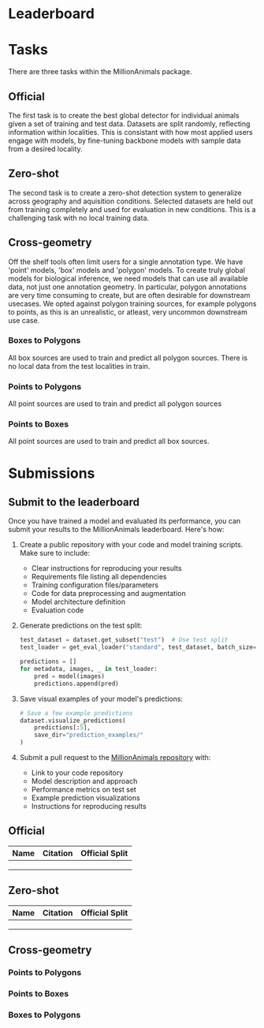 # Leaderboard

# Tasks

There are three tasks within the MillionAnimals package. 

## Official

The first task is to create the best global detector for individual animals given a set of training and test data. Datasets are split randomly, reflecting information within localities. This is consistant with how most applied users engage with models, by fine-tuning backbone models with sample data from a desired locality.

## Zero-shot

The second task is to create a zero-shot detection system to generalize across geography and aquisition conditions. Selected datasets are held out from training completely and used for evaluation in new conditions. This is a challenging task with no local training data.

## Cross-geometry

Off the shelf tools often limit users for a single annotation type. We have 'point' models, 'box' models and 'polygon' models. To create truly global models for biological inference, we need models that can use all available data, not just one annotation geometry. In particular, polygon annotations are very time consuming to create, but are often desirable for downstream usecases. We opted against polygon training sources, for example polygons to points, as this is an unrealistic, or atleast, very uncommon downstream use case. 


### Boxes to Polygons

All box sources are used to train and predict all polygon sources. There is no local data from the test localities in train.

### Points to Polygons

All point sources are used to train and predict all polygon sources

### Points to Boxes 

All point sources are used to train and predict all box sources.


# Submissions

## Submit to the leaderboard

Once you have trained a model and evaluated its performance, you can submit your results to the MillionAnimals leaderboard. Here's how:

1. Create a public repository with your code and model training scripts. Make sure to include:
   - Clear instructions for reproducing your results
   - Requirements file listing all dependencies
   - Training configuration files/parameters
   - Code for data preprocessing and augmentation
   - Model architecture definition
   - Evaluation code

2. Generate predictions on the test split:
   ```python
   test_dataset = dataset.get_subset("test")  # Use test split
   test_loader = get_eval_loader("standard", test_dataset, batch_size=16)
   
   predictions = []
   for metadata, images, _ in test_loader:
       pred = model(images)
       predictions.append(pred)
   ```

3. Save visual examples of your model's predictions:
   ```python
   # Save a few example predictions
   dataset.visualize_predictions(
       predictions[:5], 
       save_dir="prediction_examples/"
   )
   ```

4. Submit a pull request to the [MillionAnimals repository](https://github.com/weecology/MillionAnimals) with:
   - Link to your code repository
   - Model description and approach
   - Performance metrics on test set
   - Example prediction visualizations
   - Instructions for reproducing results

## Official

| Name | Citation | Official Split | 
|------|----------|----------------|
|       |            |                  |
|       |            |                  |
|       |            |                  |

## Zero-shot


| Name | Citation | Official Split |
|------|----------|----------------|
|       |            |                  |
|       |            |                  |
|       |            |                  |

## Cross-geometry

### Points to Polygons

### Points to Boxes

### Boxes to Polygons


